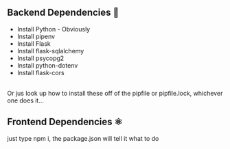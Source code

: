 ## Backend Dependencies 🐍

- Install Python - Obviously
- Install pipenv
- Install Flask
- Install flask-sqlalchemy
- Install psycopg2
- Install python-dotenv
- Install flask-cors
<br>
 Or jus look up how to install these off of the pipfile or pipfile.lock, whichever one does it...

## Frontend Dependencies ⚛
just type npm i, the package.json will tell it what to do
